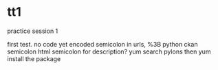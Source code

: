 tt1
===

practice session 1

first test.
no code yet
encoded semicolon in urls, %3B
python ckan semicolon
html semicolon for description?
yum search pylons
then yum install the package 
